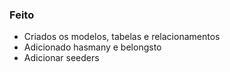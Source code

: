 ### Feito
- Criados os modelos, tabelas e relacionamentos
- Adicionado hasmany e belongsto
- Adicionar seeders